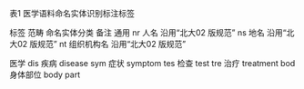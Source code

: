 表1 医学语料命名实体识别标注标签

标签 范畴 命名实体分类 备注
通用
nr 人名 沿用“北大02 版规范”
ns 地名 沿用“北大02 版规范”
nt 组织机构名 沿用“北大02 版规范”

医学
dis   疾病 disease
sym 症状 symptom
tes   检查 test
tre    治疗 treatment
bod  身体部位 body part

